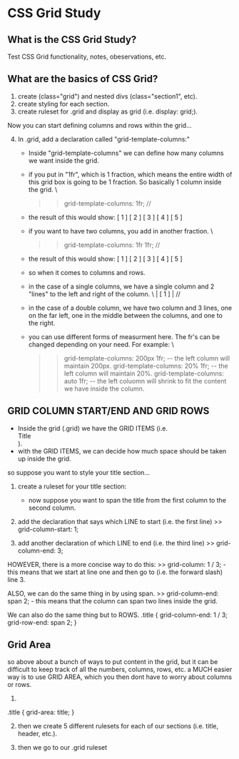 # CSS Grid Study

## What is the CSS Grid Study?
Test CSS Grid functionality, notes, obeservations, etc.

## What are the basics of CSS Grid?

1. create  (class="grid") and nested divs (class="section1", etc).
2. create styling for each section.
3. create ruleset for .grid and display as grid (i.e. display: grid;).

Now you can start defining columns and rows within the grid...

4. In .grid, add a declaration called "grid-template-columns:"

    - Inside "grid-template-columns" we can define how many columns we want inside the grid.
    - if you put in "1fr", which is 1 fraction, which means the entire width of this grid box is going to be 1 fraction.  So basically 1 column inside the grid.
       \\  
        >>  grid-template-columns: 1fr;
       //
    - the result of this would show:
        [ 1 ]
        [ 2 ]
        [ 3 ]
        [ 4 ]
        [ 5 ]

    - if you want to have two columns, you add in another fraction.
       \\
        >> grid-template-columns: 1fr 1fr;
       //
    - the result of this would show:
        [ 1 ]  [ 2 ]
        [ 3 ]  [ 4 ]
        [ 5 ]

    - so when it comes to columns and rows.
    - in the case of a single columns, we have a single column and 2 "lines" to the left and right of the column.
      \\
        | [ 1 ] |
      //
    - in the case of a double column, we have two column and 3 lines, one on the far left, one in the middle between the columns, and one to the right.

    - you can use different forms of measurment here.  The fr's can be changed depending on your need. For example:
       \\
        >>  grid-template-columns: 200px 1fr;  -- the left column will maintain 200px.
        >>  grid-template-columns: 20% 1fr;    -- the left column will maintain 20%. 
        >>  grid-template-columns: auto 1fr;   -- the left coluomn will shrink to fit the content we have inside the column.



## GRID COLUMN START/END AND GRID ROWS  

- Inside the grid (.grid) we have the GRID ITEMS (i.e. <div class="section1">Title</div> ).
- with the GRID ITEMS, we can decide how much space should be taken up inside the grid.

so suppose you want to style your title section...

1. create a ruleset for your title section:
    - now suppose you want to span the title from the first column to the second column.

2. add the declaration that says which LINE to start (i.e. the first line)  >>  grid-column-start: 1;
3. add another declaration of which LINE to end (i.e. the third line)       >>  grid-column-end: 3;  

HOWEVER, there is a more concise way to do this:
    >> grid-column: 1 / 3;
        - this means that we start at line one and then go to (i.e. the forward slash) line 3.

ALSO, we can do the same thing in by using span.
    >> grid-column-end: span 2;
        - this means that the column can span two lines inside the grid.

We can also do the same thing but to ROWS.
    .title {
        grid-column-end: 1 / 3;
        grid-row-end: span 2;
    }

## Grid Area

so above about a bunch of ways to put content in the grid, but it can be difficult to keep track of all the numbers, columns, rows, etc.
a MUCH easier way is to use GRID AREA, which you then dont have to worry about columns or rows.

1. 
.title {
    grid-area: title;
}

2. then we create 5 different rulesets for each of our sections (i.e. title, header, etc.).

3. then we go to our .grid ruleset
